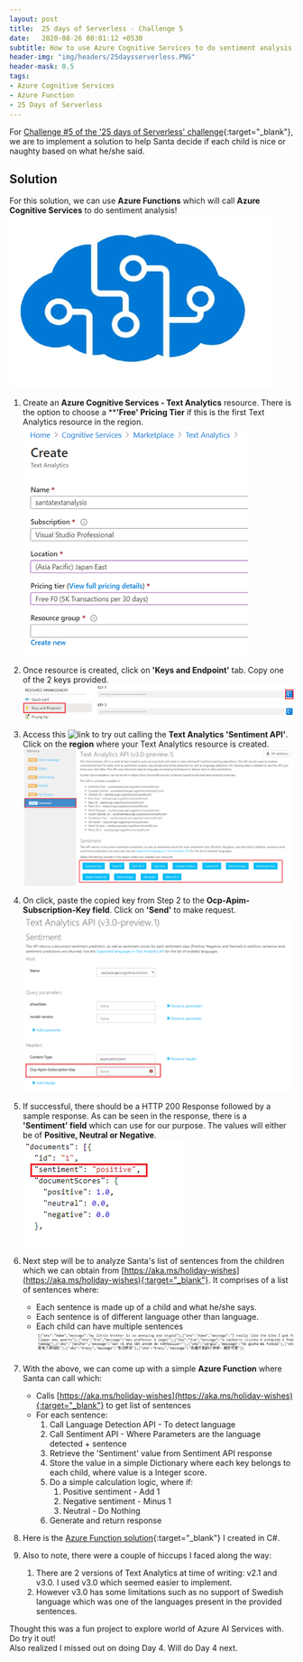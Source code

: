 ```yaml
---
layout: post
title:  25 days of Serverless - Challenge 5
date:   2020-08-26 00:01:12 +0530
subtitle: How to use Azure Cognitive Services to do sentiment analysis - Solution to Challenge 5
header-img: "img/headers/25daysserverless.PNG"
header-mask: 0.5
tags: 
- Azure Cognitive Services
- Azure Function
- 25 Days of Serverless
---
```


For [Challenge #5 of the '25 days of Serverless' challenge](https://github.com/microsoft/25-days-of-serverless/tree/master/week-1/challenge-5){:target="_blank"}, we are to implement a solution to help Santa decide if each child is nice or naughty based on what he/she said.

## Solution

For this solution, we can use **Azure Functions** which will call **Azure Cognitive Services** to do sentiment analysis!
    ![Image](/img/posts/2020-08-26-25daysserverless2019-challenge-5/cognitive-service-icon.png)

1. Create an **Azure Cognitive Services - Text Analytics** resource. There is the option to choose a ****'Free' Pricing Tier** if this is the first Text Analytics resource in the region.  
    ![Image](/img/posts/2020-08-26-25daysserverless2019-challenge-5/create-text-analytics-service.PNG)

2. Once resource is created, click on **'Keys and Endpoint'** tab. Copy one of the 2 keys provided. 
    ![Image](/img/posts/2020-08-26-25daysserverless2019-challenge-5/keys.PNG)

3. Access this ![link](https://eastasia.dev.cognitive.microsoft.com/docs/services/TextAnalytics-v3-0-Preview-1/) to try out calling the **Text Analytics 'Sentiment API'**. Click on the  **region** where your Text Analytics resource is created.
    ![Image](/img/posts/2020-08-26-25daysserverless2019-challenge-5/text-analytics-api-main.png)

4. On click, paste the copied key from Step 2 to the **Ocp-Apim-Subscription-Key field**. Click on **'Send'** to make request.
    ![Image](/img/posts/2020-08-26-25daysserverless2019-challenge-5/text-analytics-api-main-2.png)

5. If successful, there should be a HTTP 200 Response followed by a sample response. As can be seen in the response, there is a **'Sentiment' field** which can use for our purpose. The values will either be of **Positive, Neutral or Negative**.
   ![Image](/img/posts/2020-08-26-25daysserverless2019-challenge-5/text-analytics-api-main-4.png)

6. Next step will be to analyze Santa's list of sentences from the children which we can obtain from [https://aka.ms/holiday-wishes](https://aka.ms/holiday-wishes){:target="_blank"}.
   It comprises of a list of sentences where:
   - Each sentence is made up of a child and what he/she says.
   - Each sentence is of different language other than language.
   - Each child can have multiple sentences
   ![Image](/img/posts/2020-08-26-25daysserverless2019-challenge-5/santa-api-response.PNG)

7. With the above, we can come up with a simple **Azure Function** where Santa can call which:
   - Calls [https://aka.ms/holiday-wishes](https://aka.ms/holiday-wishes){:target="_blank"} to get list of sentences
   - For each sentence:
      1. Call Language Detection API - To detect language
      2. Call Sentiment API - Where Parameters are the language detected + sentence
      3. Retrieve the 'Sentiment' value from Sentiment API response
      4. Store the value in a simple Dictionary where each key belongs to each child, where value is a Integer score.
      5. Do a simple calculation logic, where if:
         1. Positive sentiment - Add 1
         2. Negative sentiment - Minus 1
         3. Neutral - Do Nothing
      6. Generate and return response

8. Here is the [Azure Function solution](https://github.com/thebernardlim/25-days-of-serverless/tree/master/challenge-5/SentimentAnalysisFunction/Day5Function){:target="_blank"} I created in C#.

9. Also to note, there were a couple of hiccups I faced along the way:
   1. There are 2 versions of Text Analytics at time of writing: v2.1 and v3.0. I used v3.0 which seemed easier to implement.
   2. However v3.0 has some limitations such as no support of Swedish language which was one of the languages present in the provided sentences.

Thought this was a fun project to explore world of Azure AI Services with. Do try it out!\
Also realized I missed out on doing Day 4. Will do Day 4 next.